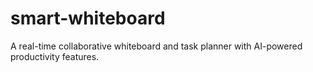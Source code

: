 # smart-whiteboard
A real-time collaborative whiteboard and task planner with AI-powered productivity features.
